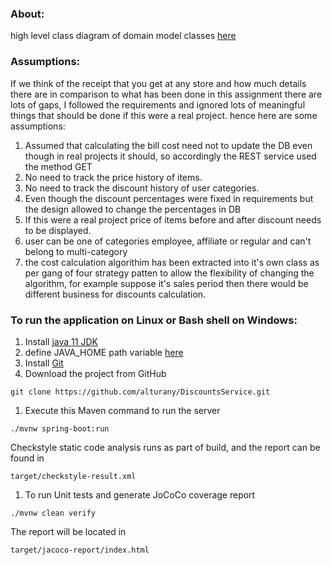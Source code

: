 ### About:
high level class diagram of domain model classes [here](https://app.creately.com/diagram/V7wQ3LqHsi6/edit) 
### Assumptions:
If we think of the receipt that you get at any store and how much details there are in comparison to what has been done in this assignment there are lots of gaps, I followed the requirements and ignored lots of meaningful things that should be done if this were a real project. hence here are some assumptions:
1) Assumed that calculating the bill cost need not to update the DB even though in real projects it should, so accordingly the REST service used the method GET
2) No need to track the price history of items.
3) No need to track the discount history of user categories.
4) Even though the discount percentages were fixed in requirements but the design allowed to change the percentages in DB
5) If this were a real project price of items before and after discount needs to be displayed.
6) user can be one of categories employee, affiliate or regular and can't belong to multi-category
7) the cost calculation algorithim has been extracted into it's own class as per gang of four strategy patten to allow the flexibility of changing the algorithm, for example suppose it's sales period then there would be different business for discounts calculation.
### To run the application on Linux or Bash shell on Windows:
1. Install [java 11 JDK](https://www.oracle.com/java/technologies/javase-jdk11-downloads.html)
1. define JAVA_HOME path variable [here](https://docs.oracle.com/cd/E19182-01/820-7851/inst_cli_jdk_javahome_t/)
1. Install [Git](https://git-scm.com/book/en/v2/Getting-Started-Installing-Git)
1. Download the project from GitHub 
```
git clone https://github.com/alturany/DiscountsService.git
```
1. Execute this Maven command to run the server 
```
./mvnw spring-boot:run
```
Checkstyle static code analysis runs as part of build, and the report can be found in
```
target/checkstyle-result.xml
```
1. To run Unit tests and generate JoCoCo coverage report
```
./mvnw clean verify
```
The report will be located in 
```
target/jacoco-report/index.html
```